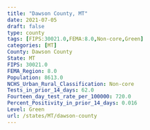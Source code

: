 ```yaml
---
title: "Dawson County, MT"
date: 2021-07-05
draft: false
type: county
tags: [FIPS:30021.0,FEMA:8.0,Non-core,Green]
categories: [MT]
County: Dawson County
State: MT
FIPS: 30021.0
FEMA_Region: 8.0
Population: 8613.0
NCHS_Urban_Rural_Classification: Non-core
Tests_in_prior_14_days: 62.0
Fourteen_day_test_rate_per_100000: 720.0
Percent_Positivity_in_prior_14_days: 0.016
Level: Green
url: /states/MT/dawson-county
---
```



